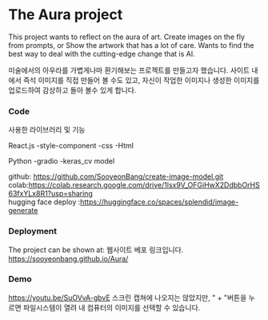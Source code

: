 # The Aura project 
 This project wants to reflect on the aura of art. Create images on the fly from prompts, or Show the artwork that has a lot of care. 
 Wants to find the best way to deal with the cutting-edge change that is AI.

 미술에서의 아우라를 가볍게나마 환기해보는 프로젝트를 만들고자 했습니다. 
 사이트 내에서 즉석 이미지를 직접 만들어 볼 수도 있고, 자신이 작업한 이미지나 생성한 이미지를 업로드하여 감상하고
 돌아 볼수 있게 합니다. 

 
### Code

사용한 라이브러리 및 기능

React.js
-style-component
-css
-Html

Python 
-gradio
-keras_cv model

github: https://github.com/SooyeonBang/create-image-model.git<br>
colab:https://colab.research.google.com/drive/1lsx9V_OFGiHwX2DdbbOrHS63fxYLx8R1?usp=sharing <br>
hugging face deploy :https://huggingface.co/spaces/splendid/image-generate<br>


### Deployment
The project can be shown at: 웹사이트 베포 링크입니다. 
https://sooyeonbang.github.io/Aura/

### Demo 
https://youtu.be/SuOVvA-gbvE
스크린 캡쳐에 나오지는 않았지만, " + "버튼을 누르면 파일시스템이 열려 내 컴퓨터의 이미지를 선택할 수 있습니다.




